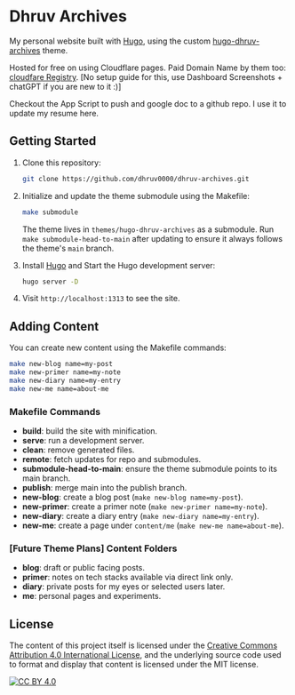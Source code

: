 # Dhruv Archives

My personal website built with [Hugo](https://gohugo.io/), using the custom [hugo-dhruv-archives](https://github.com/dhruv0000/hugo-dhruv-archives-theme) theme.

Hosted for free on using Cloudflare pages. Paid Domain Name by them too: [cloudfare Registry](https://www.cloudflare.com/en-in/products/registrar/). [No setup guide for this, use Dashboard Screenshots + chatGPT if you are new to it :)]

Checkout the App Script to push and google doc to a github repo. I use it to update my resume here.

## Getting Started

1. Clone this repository:
   ```bash
   git clone https://github.com/dhruv0000/dhruv-archives.git
   ```
2. Initialize and update the theme submodule using the Makefile:
   ```bash
   make submodule
   ```
   The theme lives in `themes/hugo-dhruv-archives` as a submodule. Run `make submodule-head-to-main` after updating to ensure it always follows the theme's `main` branch.

3. Install [Hugo](https://gohugo.io/) and Start the Hugo development server:
   ```bash
   hugo server -D
   ```

4. Visit `http://localhost:1313` to see the site.

## Adding Content

You can create new content using the Makefile commands:

```bash
make new-blog name=my-post
make new-primer name=my-note
make new-diary name=my-entry
make new-me name=about-me
```

### Makefile Commands
- **build**: build the site with minification.
- **serve**: run a development server.
- **clean**: remove generated files.
- **remote**: fetch updates for repo and submodules.
- **submodule-head-to-main**: ensure the theme submodule points to its main branch.
- **publish**: merge main into the publish branch.
- **new-blog**: create a blog post (`make new-blog name=my-post`).
- **new-primer**: create a primer note (`make new-primer name=my-note`).
- **new-diary**: create a diary entry (`make new-diary name=my-entry`).
- **new-me**: create a page under `content/me` (`make new-me name=about-me`).

### [Future Theme Plans] Content Folders
- **blog**: draft or public facing posts.
- **primer**: notes on tech stacks available via direct link only.
- **diary**: private posts for my eyes or selected users later.
- **me**: personal pages and experiments.

## License

The content of this project itself is licensed under the [Creative Commons Attribution 4.0 International License](http://creativecommons.org/licenses/by/4.0/), and the underlying source code used to format and display that content is licensed under the MIT license.

[![CC BY 4.0][cc-by-shield]][cc-by]

[cc-by]: http://creativecommons.org/licenses/by/4.0/
[cc-by-shield]: https://img.shields.io/badge/License-CC%20BY%204.0-lightgrey.svg
